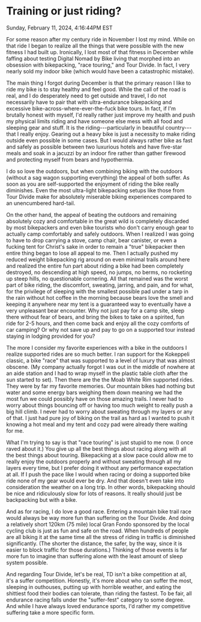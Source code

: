# Training or just riding?

Sunday, February 11, 2024, 4:16:44PM EST

For some reason after my century ride in November I lost my mind. While on that ride I began to realize all the things that were possible with the new fitness I had built up. Ironically, I lost most of that fitness in December while faffing about testing Digital Nomad by Bike living that morphed into an obsession with bikepacking, "race touring," and Tour Divide. In fact, I very nearly sold my indoor bike (which would have been a catastrophic mistake).

The main thing I forgot during December is that the primary reason I like to ride my bike is to stay healthy and feel good. While the call of the road is real, and I do desperately need to get outside and travel, I do not necessarily have to pair that with ultra-endurance bikepacking and excessive bike-across-where-ever-the-fuck bike tours. In fact, if I'm brutally honest with myself, I'd really rather just improve my health and push my physical limits riding and have someone else mess with all food and sleeping gear and stuff. It is the riding---particularly in beautiful country---that I really enjoy. Gearing out a heavy bike is just a necessity to make riding outside even possible in some cases. But I would always rather bike as fast and safely as possible between two luxurious hotels and have five-star meals and soak in a jacuzzi by an indoor fire rather than gather firewood and protecting myself from bears and hypothermia.

I do so love the outdoors, but when combining biking with the outdoors (without a sag wagon supporting everything) the appeal of both suffer. As soon as you are self-supported the enjoyment of riding the bike really diminishes. Even the most ultra-light bikepacking setups like those from Tour Divide make for absolutely miserable biking experiences compared to an unencumbered hard-tail. 

On the other hand, the appeal of beating the outdoors and remaining absolutely cozy and comfortable in the great wild is completely discarded by most bikepackers and even bike tourists who don't carry enough gear to actually camp comfortably and safely outdoors. When I realized I was going to have to drop carrying a stove, camp chair, bear canister, or even a fucking tent for Christ's sake in order to remain a "true" bikepacker then entire thing began to lose all appeal to me. Then I actually pushed my reduced weight bikepacking rig around on even minimal trails around here and realized the entire fun part about riding a bike had been completely destroyed, no descending at high speed, no jumps, no berms, no rocketing up steep hills, no questionable cornering. All that remained was the worst part of bike riding, the discomfort, sweating, jarring, and pain, and for what, for the privilege of sleeping with the smallest possible pad under a tarp in the rain without hot coffee in the morning because bears love the smell and keeping it anywhere near my tent is a guaranteed way to eventually have a very unpleasant bear encounter. Why not just pay for a camp site, sleep there without fear of bears, and bring the bikes to take on a spirited, fun ride for 2-5 hours, and then come back and enjoy all the cozy comforts of car camping? Or why not save up and pay to go on a supported tour instead staying in lodging provided for you?

The more I consider my favorite experiences with a bike in the outdoors I realize supported rides are so much better. I ran support for the Kokeppeli classic, a bike "race" that was supported to a  level of luxury that was almost obscene. (My company actually forgot I was out in the middle of nowhere at an aide station and I had to wrap myself in the plastic table cloth after the sun started to set). Then there are the the Moab White Rim supported rides. They were by far my favorite memories. Our mountain bikes had nothing but water and some energy bars weighing them down meaning we had the most fun we could possibly have on those amazing trails. I never had to worry about things bouncing off or having too much weight to really push a big hill climb. I never had to worry about sweating through my layers or any of that. I just had pure joy of biking on the trail as hard as I wanted to push it knowing a hot meal and my tent and cozy pad were already there waiting for me.

What I'm trying to say is that "race touring" is just stupid to me now. (I once raved about it.) You give up all the best things about racing along with all the best things about touring. Bikepacking at a slow pace could allow me to really enjoy the outdoors properly and without sweating through all my layers every time, but I prefer doing it without any performance expectation at all. If I push the pace like I would when racing or doing a supported bike ride none of my gear would ever be dry. And that doesn't even take into consideration the weather on a long trip. In other words, bikepacking should be nice and ridiculously slow for lots of reasons. It really should just be backpacking but with a bike.

And as for racing, I do love a good race. Entering a mountain bike trail race would always be way more fun than suffering on the Tour Divide. And doing a relatively short 120km (75 mile) local Gran Fondo sponsored by the local cycling club is just as fun and safe on the road. When hundreds of people are all biking it at the same time all the stress of riding in traffic is diminished significantly. (The shorter the distance, the safer, by the way, since it is easier to block traffic for those durations.) Thinking of those events is far more fun to imagine than suffering alone with the least amount of sleep system possible.

And regarding Tour Divide, let's be real, TD isn't a bike competition at all, it's a suffer competition. Honestly, it's more about who can suffer the most, sleeping in outhouses, putting up with horrible weather, and eating the shittiest food their bodies can tolerate, than riding the fastest. To be fair, all endurance racing falls under the "suffer-fest" category to some degree. And while I have always loved endurance sports, I'd rather my competitive suffering take a more specific form.
